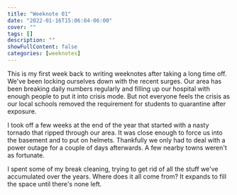 ```yaml
---
title: "Weeknote 01"
date: "2022-01-16T15:06:04-06:00"
cover: ""
tags: []
description: ""
showFullContent: false
categories: [weeknotes]
---
```


This is my first week back to writing weeknotes after taking a long time off. We've been locking ourselves down with the recent surges. Our area has been breaking daily numbers regularly and filling up our hospital with enough people to put it into crisis mode. But not everyone feels the crisis as our local schools removed the requirement for students to quarantine after exposure.

I took off a few weeks at the end of the year that started with a nasty tornado that ripped through our area. It was close enough to force us into the basement and to put on helmets. Thankfully we only had to deal with a power outage for a couple of days afterwards. A few nearby towns weren't as fortunate.

I spent some of my break cleaning, trying to get rid of all the stuff we've accumulated over the years. Where does it all come from? It expands to fill the space until there's none left.
